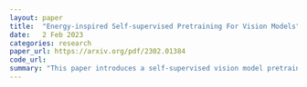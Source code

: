 ```yaml
---
layout: paper
title:  "Energy-inspired Self-supervised Pretraining For Vision Models"
date:   2 Feb 2023
categories: research
paper_url: https://arxiv.org/pdf/2302.01384
code_url: 
summary: "This paper introduces a self-supervised vision model pretraining framework inspired by energy-based models (EBMs), leveraging symmetric mappings in deep networks without auxiliary components. The framework models energy estimation and data restoration through the network's forward and backward passes, assigning low energy to unlabeled dataset samples and using gradient-based optimization to restore data from corrupted versions. This approach integrates the encoder-decoder architecture into a single model, supporting various pretext tasks. Experiments demonstrate that this method achieves comparable or better performance with fewer training epochs than current self-supervised pretraining methods, suggesting potential for further exploration in self-supervised vision model pretraining and pretext tasks."
---
```


